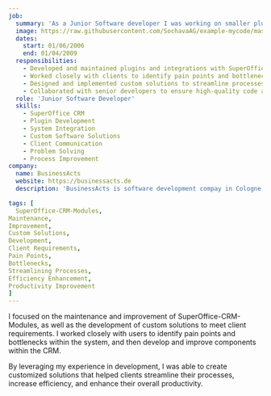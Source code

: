 ```yaml
---
job:
  summary: 'As a Junior Software developer I was working on smaller plugins and integrations with SuperOffice CRM.'
  image: https://raw.githubusercontent.com/SochavaAG/example-mycode/master/pens/timeline/images/img-13.png
  dates:
    start: 01/06/2006
    end: 01/04/2009
  responsibilities:
    - Developed and maintained plugins and integrations with SuperOffice CRM.
    - Worked closely with clients to identify pain points and bottlenecks in the CRM system.
    - Designed and implemented custom solutions to streamline processes and improve productivity.
    - Collaborated with senior developers to ensure high-quality code and adherence to project deadlines.
  role: 'Junior Software Developer'
  skills:
    - SuperOffice CRM
    - Plugin Development
    - System Integration
    - Custom Software Solutions
    - Client Communication
    - Problem Solving
    - Process Improvement
company:
  name: BusinessActs
  website: https://businessacts.de
  description: 'BusinessActs is software development compay in Cologne, Germany focusing in SuperOffice CRM.'

tags: [
  SuperOffice-CRM-Modules,
Maintenance,
Improvement,
Custom Solutions,
Development,
Client Requirements,
Pain Points,
Bottlenecks,
Streamlining Processes,
Efficiency Enhancement,
Productivity Improvement
]
---
```


I focused on the maintenance and improvement of SuperOffice-CRM-Modules, as well as the development of custom solutions to meet client requirements. I worked closely with users to identify pain points and bottlenecks within the system, and then develop and improve components within the CRM.

By leveraging my experience in development, I was able to create customized solutions that helped clients streamline their processes, increase efficiency, and enhance their overall productivity.

